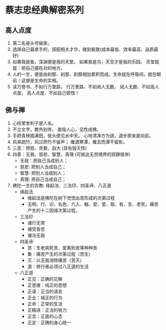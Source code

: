 # 蔡志忠经典解密系列

## 高人点度

1. 第二名是头号输家。
1. 选择自己最拿手的，搭配相关才华，做到极致(成本最低、效率最高、品质最好)
1. 如果我是鱼，深渊便是我的天堂。 如果我是鸟，天空才是我的乐园。 天堂就是：把自己摆在对的地方。
1. 人的一生，便是由刹那、刹那、刹那相加累积而成。生命就在呼吸间，就在眼前！这便是生命的实相。
1. 读万卷书、不如行万里路， 行万里路、不如阅人无数， 阅人无数、不如高人点度， 高人点度、不如自己顿悟！

## 佛与禅

1. 心经里舍利子是人名。
1. 不立文字，教外别传。 直指人心，见性成佛。
1. 手把青秧插满田，低头便见水中天。 心地清净方为道，退步原来是向前。
1. 风来疏竹，风过而竹不留声； 雁渡寒潭，雁去而潭不留影。
1. 三恶：愤怒、贪婪、自大 (具有毁灭性)
1. 四善：无我、慈悲、智慧、真理 (可抵达无苦境界的寂静彼岸)
   - 无我：把自己当成别人；
   - 慈悲: 把别人当成自己；
   - 智慧: 把别人当成别人；
   - 真理: 把自己当成自己；
1. 佛陀一生的言教: 缘起法、三法印、四圣谛、八正道
   - 缘起法
     - 缘起法是佛陀在树下觉悟出苦形成的次第过程
     - 无明、行、识、名色、六入、触、受、爱、取、有、生、老死，痛苦产生的十二因缘次第过程。
   - 三法印
     - 诸行无常
     - 诸受皆苦
     - 诸法无我
   - 四圣谛
     - 苦：生老病死苦、爱离别苦等种种苦
     - 集：痛苦产生的次第过程（苦生）
     - 灭：以无我消除痛苦（苦灭）
     - 道：修行者必须过八正道的生活
   - 八正道
     - 正见：正确的见解
     - 正思维：纯正的思想
     - 正语：正当的语言
     - 正业：端正的行为
     - 正命：正常的生活
     - 正精进：正当的努力
     - 正念：正直的心念
     - 正定：正确的身心统一
